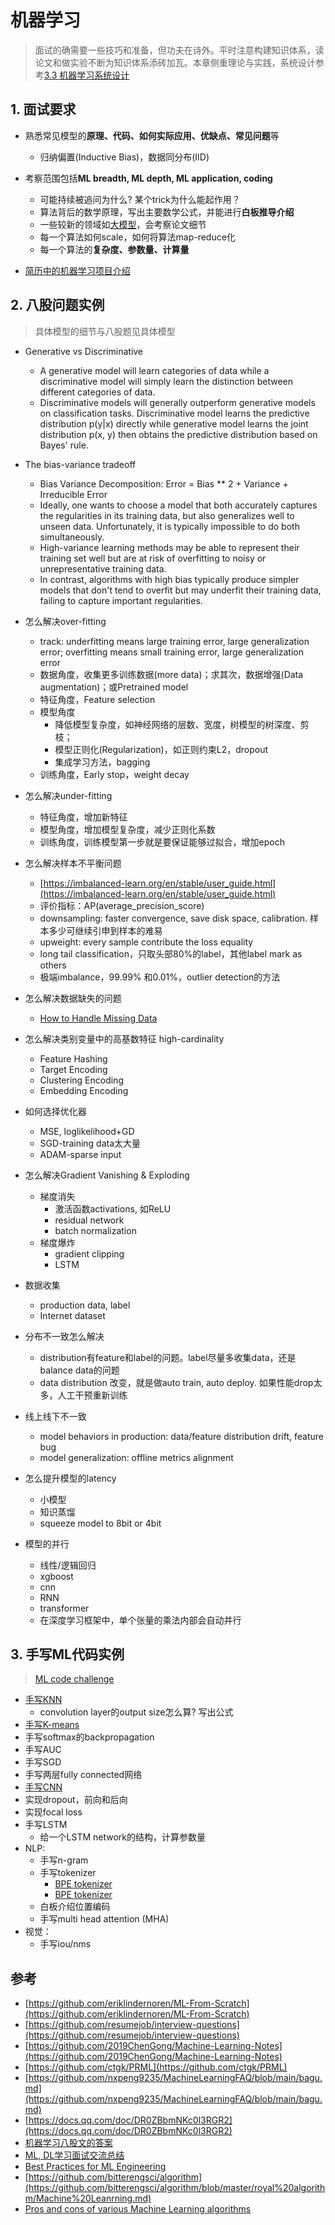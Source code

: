 # 机器学习
> 面试的确需要一些技巧和准备，但功夫在诗外。平时注意构建知识体系，读论文和做实验不断为知识体系添砖加瓦。本章侧重理论与实践，系统设计参考[3.3 机器学习系统设计](../03_system/03_ml/README.md)


## 1. 面试要求

- 熟悉常见模型的**原理、代码、如何实际应用、优缺点、常见问题**等
  - 归纳偏置(Inductive Bias)，数据同分布(IID)

- 考察范围包括**ML breadth, ML depth, ML application, coding**
  - 可能持续被追问为什么? 某个trick为什么能起作用？
  - 算法背后的数学原理，写出主要数学公式，并能进行**白板推导介绍**
  - 一些较新的领域如[大模型](./12_llm.md)，会考察论文细节
  - 每一个算法如何scale，如何将算法map-reduce化
  - 每一个算法的**复杂度、参数量、计算量**

- [简历中的机器学习项目介绍](./22_project.md)


## 2. 八股问题实例
> 具体模型的细节与八股题见具体模型

- Generative vs Discriminative
  - A generative model will learn categories of data while a discriminative model will simply learn the distinction between different categories of data. 
  - Discriminative models will generally outperform generative models on classification tasks. Discriminative model learns the predictive distribution p(y|x) directly while generative model learns the joint distribution p(x, y) then obtains the predictive distribution based on Bayes' rule.

- The bias-variance tradeoff
  - Bias Variance Decomposition: Error = Bias ** 2 + Variance + Irreducible Error
  - Ideally, one wants to choose a model that both accurately captures the regularities in its training data, but also generalizes well to unseen data. Unfortunately, it is typically impossible to do both simultaneously. 
  - High-variance learning methods may be able to represent their training set well but are at risk of overfitting to noisy or unrepresentative training data. 
  - In contrast, algorithms with high bias typically produce simpler models that don't tend to overfit but may underfit their training data, failing to capture important regularities.

- 怎么解决over-fitting
  - track: underfitting means large training error, large generalization error; overfitting means small training error, large generalization error
  - 数据角度，收集更多训练数据(more data)；求其次，数据增强(Data augmentation)；或Pretrained model
  - 特征角度，Feature selection
  - 模型角度
    - 降低模型复杂度，如神经网络的层数、宽度，树模型的树深度、剪枝；
    - 模型正则化(Regularization)，如正则约束L2，dropout
    - 集成学习方法，bagging
  - 训练角度，Early stop，weight decay

- 怎么解决under-fitting
  - 特征角度，增加新特征
  - 模型角度，增加模型复杂度，减少正则化系数
  - 训练角度，训练模型第一步就是要保证能够过拟合，增加epoch

- 怎么解决样本不平衡问题
  - [https://imbalanced-learn.org/en/stable/user_guide.html](https://imbalanced-learn.org/en/stable/user_guide.html)
  - 评价指标：AP(average_precision_score)
  - downsampling: faster convergence, save disk space, calibration. 样本多少可继续引申到样本的难易
  - upweight: every sample contribute the loss equality
  - long tail classification，只取头部80%的label，其他label mark as others
  - 极端imbalance，99.99% 和0.01%，outlier detection的方法

- 怎么解决数据缺失的问题
  - [How to Handle Missing Data](https://towardsdatascience.com/how-to-handle-missing-data-8646b18db0d4)

- 怎么解决类别变量中的高基数特征 high-cardinality
  - Feature Hashing
  - Target Encoding
  - Clustering Encoding
  - Embedding Encoding

- 如何选择优化器
  - MSE, loglikelihood+GD
  - SGD-training data太大量
  - ADAM-sparse input

- 怎么解决Gradient Vanishing & Exploding
  - 梯度消失
    - 激活函数activations, 如ReLU
    - residual network
    - batch normalization
  - 梯度爆炸
    - gradient clipping
    - LSTM

- 数据收集
  - production data, label
  - Internet dataset

- 分布不一致怎么解决
  - distribution有feature和label的问题。label尽量多收集data，还是balance data的问题
  - data distribution 改变，就是做auto train, auto deploy. 如果性能drop太多，人工干预重新训练

- 线上线下不一致
  - model behaviors in production: data/feature distribution drift, feature bug
  - model generalization: offline metrics alignment

- 怎么提升模型的latency
  - 小模型
  - 知识蒸馏
  - squeeze model to 8bit or 4bit

- 模型的并行
  - 线性/逻辑回归
  - xgboost
  - cnn
  - RNN
  - transformer
  - 在深度学习框架中，单个张量的乘法内部会自动并行


## 3. 手写ML代码实例
> [ML code challenge](https://www.deep-ml.com/)

- [手写KNN](./07_knn.md)
  - convolution layer的output size怎么算? 写出公式
- [手写K-means](./09_k_means.md)
- 手写softmax的backpropagation
- 手写AUC
- 手写SGD
- 手写两层fully connected网络
- [手写CNN](./05_deep_learning.md)
- 实现dropout，前向和后向
- 实现focal loss
- 手写LSTM
  - 给一个LSTM network的结构，计算参数量
- NLP:
  - 手写n-gram
  - 手写tokenizer
    - [BPE tokenizer](https://colab.research.google.com/drive/1QLlQx_EjlZzBPsuj_ClrEDC0l8G-JuTn?usp=sharing#scrollTo=Nnjv2FLnX3rr)
    - [BPE tokenizer](https://huggingface.co/learn/nlp-course/chapter6/5?fw=pt)
  - 白板介绍位置编码
  - 手写multi head attention (MHA)
- 视觉：
  - 手写iou/nms


## 参考
- [https://github.com/eriklindernoren/ML-From-Scratch](https://github.com/eriklindernoren/ML-From-Scratch)
- [https://github.com/resumejob/interview-questions](https://github.com/resumejob/interview-questions)
- [https://github.com/2019ChenGong/Machine-Learning-Notes](https://github.com/2019ChenGong/Machine-Learning-Notes)
- [https://github.com/ctgk/PRML](https://github.com/ctgk/PRML)
- [https://github.com/nxpeng9235/MachineLearningFAQ/blob/main/bagu.md](https://github.com/nxpeng9235/MachineLearningFAQ/blob/main/bagu.md)
- [https://docs.qq.com/doc/DR0ZBbmNKc0l3RGR2](https://docs.qq.com/doc/DR0ZBbmNKc0l3RGR2)
- [机器学习八股文的答案](https://www.1point3acres.com/bbs/forum.php?mod=viewthread&tid=998257&page=1&extra=)
- [ML, DL学习面试交流总结](https://www.1point3acres.com/bbs/thread-788612-1-1.html)
- [Best Practices for ML Engineering](https://developers.google.com/machine-learning/guides/rules-of-ml)
- [https://github.com/bitterengsci/algorithm](https://github.com/bitterengsci/algorithm/blob/master/royal%20algorithm/Machine%20Leanrning.md)
- [Pros and cons of various Machine Learning algorithms](https://towardsdatascience.com/pros-and-cons-of-various-classification-ml-algorithms-3b5bfb3c87d6)